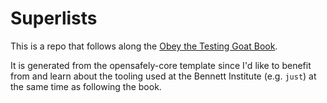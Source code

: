 # Superlists
This is a repo that follows along the
[Obey the Testing Goat Book](https://www.obeythetestinggoat.com/pages/book.html).

It is generated from the opensafely-core template since I'd like to benefit from
and learn about the tooling used at the Bennett Institute (e.g. `just`)
at the same time as following the book.
